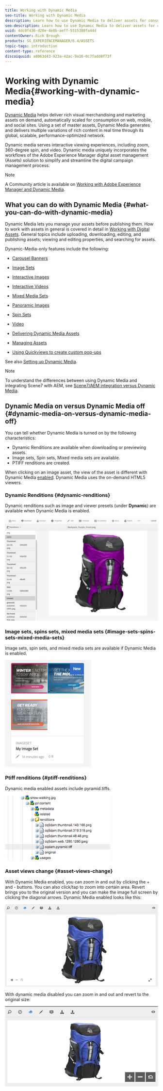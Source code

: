 ```yaml
---
title: Working with Dynamic Media
seo-title: Working with Dynamic Media
description: Learn how to use Dynamic Media to deliver assets for consumption on web, mobile, and social sites.
seo-description: Learn how to use Dynamic Media to deliver assets for consumption on web, mobile, and social sites.
uuid: 4dc0f436-d20e-4e8b-aeff-5515380fa44d
contentOwner: Rick Brough
products: SG_EXPERIENCEMANAGER/6.4/ASSETS
topic-tags: introduction
content-type: reference
discoiquuid: a8063d43-923a-42ac-9a16-0c7fadd8f73f
---
```


# Working with Dynamic Media{#working-with-dynamic-media}

[Dynamic Media](https://www.adobe.com/solutions/web-experience-management/dynamic-media.html) helps deliver rich visual merchandising and marketing assets on demand, automatically scaled for consumption on web, mobile, and social sites. Using a set of master assets, Dynamic Media generates and delivers multiple variations of rich content in real time through its global, scalable, performance-optimized network.

Dynamic media serves interactive viewing experiences, including zoom, 360-degree spin, and video. Dynamic media uniquely incorporates the workflows of the Adobe Experience Manager digital asset management (Assets) solution to simplify and streamline the digital campaign management process.

>[!NOTE]
>
>A Community article is available on [Working with Adobe Experience Manager and Dynamic Media](https://helpx.adobe.com/experience-manager/using/aem_dynamic_media.html).

## What you can do with Dynamic Media {#what-you-can-do-with-dynamic-media}

Dynamic Media lets you manage your assets before publishing them. How to work with assets in general is covered in detail in [Working with Digital Assets](../../assets/using/managing-assets-touch-ui.md). General topics include uploading, downloading, editing, and publishing assets; viewing and editing properties, and searching for assets.

Dynamic-Media-only features include the following:

* [Carousel Banners](../../assets/using/carousel-banners.md)
* [Image Sets](../../assets/using/image-sets.md)
* [Interactive Images](../../assets/using/interactive-images.md)
* [Interactive Videos](../../assets/using/interactive-videos.md)
* [Mixed Media Sets](../../assets/using/mixed-media-sets.md)
* [Panoramic Images](../../assets/using/panoramic-images.md)  

* [Spin Sets](../../assets/using/spin-sets.md)
* [Video](../../assets/using/video.md)
* [Delivering Dynamic Media Assets](../../assets/using/delivering-dynamic-media-assets.md)
* [Managing Assets](../../assets/using/managing-assets.md)
* [Using Quickviews to create custom pop-ups](../../assets/using/custom-pop-ups.md)

See also [Setting up Dynamic Media](../../assets/using/administering-dynamic-media.md).

>[!NOTE]
>
>To understand the differences between using Dynamic Media and integrating Scene7 with AEM, see [Scene7/AEM integration versus Dynamic Media](../../sites/administering/using/scene7.md#scene7aemintegrationversusdynamicmedia).

## Dynamic Media on versus Dynamic Media off {#dynamic-media-on-versus-dynamic-media-off}

You can tell whether Dynamic Media is turned on by the following characteristics:

* Dynamic Renditions are available when downloading or previewing assets.
* Image sets, Spin sets, Mixed media sets are available.
* PTIFF renditions are created.

When clicking on an image asset, the view of the asset is different with Dynamic Media [enabled](../../assets/using/config-dynamic.md#enabling-dynamic-media). Dynamic Media uses the on-demand HTML5 viewers.

### Dynamic Renditions {#dynamic-renditions}

Dynamic renditions such as image and viewer presets (under **Dynamic**) are available when Dynamic Media is enabled.

![](assets/chlimage_1-358.png) 

### Image sets, spins sets, mixed media sets {#image-sets-spins-sets-mixed-media-sets}

Image sets, spin sets, and mixed media sets are available if Dynamic Media is enabled.

![](assets/chlimage_1-359.png) 

### Ptiff renditions {#ptiff-renditions}

Dynamic media enabled assets include pyramid.tiffs.

![](assets/chlimage_1-360.png) 

### Asset views change {#asset-views-change}

With Dynamic Media enabled, you can zoom in and out by clicking the + and - buttons. You can also click/tap to zoom into certain area. Revert brings you to the original version and you can make the image full screen by clicking the diagonal arrows. Dynamic Media enabled looks like this:

![](assets/chlimage_1-361.png)

With dynamic media disabled you can zoom in and out and revert to the original size:

![](assets/chlimage_1-362.png)

